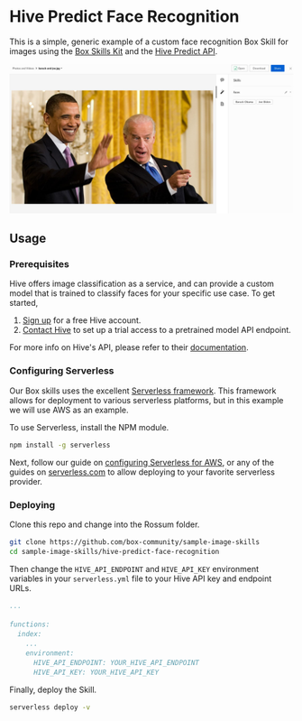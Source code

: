# Hive Predict Face Recognition

This is a simple, generic example of a custom face recognition Box Skill for images using the [Box Skills Kit](https://github.com/box/box-skills-kit-nodejs)
and the [Hive Predict API](https://thehive.ai/docs#hive-predict-api).

![Example image with Obama and Joe](docs/obama_and_joe.jpg)

## Usage

### Prerequisites

Hive offers image classification as a service, and can provide a custom model that is trained to classify faces for your specific use case. To get started,

1) [Sign up](https://thehive.ai/signup) for a free Hive account.
2) [Contact Hive](https://thehive.ai/contact-us) to set up a trial access to a pretrained model API endpoint.

For more info on Hive's API, please refer to their [documentation](https://thehive.ai/docs#hive-predict-api). 

### Configuring Serverless

Our Box skills uses the excellent [Serverless framework](https://serverless.com/). This framework allows for deployment to various serverless platforms, but in this example we will use AWS as an example.

To use Serverless, install the NPM module.

```bash
npm install -g serverless
```

Next, follow our guide on [configuring Serverless for AWS](../AWS_CONFIGURATION.md), or any of the guides on [serverless.com](https://serverless.com/) to allow deploying to your favorite serverless provider.

### Deploying

Clone this repo and change into the Rossum folder.

```bash
git clone https://github.com/box-community/sample-image-skills
cd sample-image-skills/hive-predict-face-recognition
```

Then change the `HIVE_API_ENDPOINT` and `HIVE_API_KEY` environment variables in your `serverless.yml` file to your Hive API key and endpoint URLs.

```yaml
...

functions:
  index:
    ...
    environment:
      HIVE_API_ENDPOINT: YOUR_HIVE_API_ENDPOINT
      HIVE_API_KEY: YOUR_HIVE_API_KEY
```

Finally, deploy the Skill.

```bash
serverless deploy -v
```